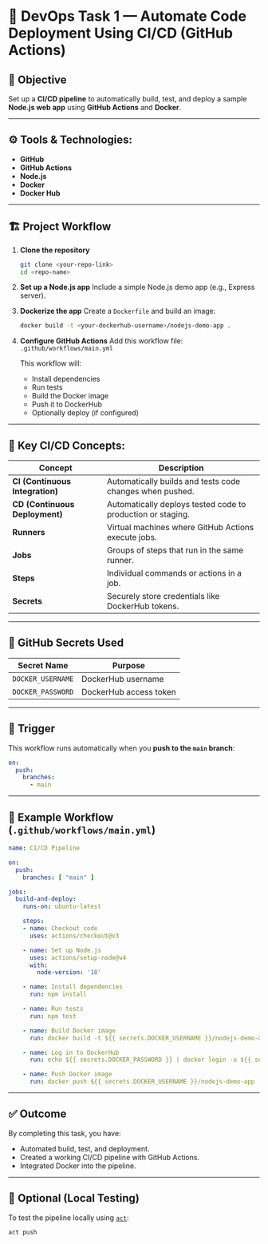 # 🚀 DevOps Task 1 — Automate Code Deployment Using CI/CD (GitHub Actions)




## 🧩 Objective
Set up a **CI/CD pipeline** to automatically build, test, and deploy a sample **Node.js web app** using **GitHub Actions** and **Docker**.


---


## ⚙️ Tools & Technologies:
- **GitHub**
- **GitHub Actions**
- **Node.js**
- **Docker**
- **Docker Hub**

---

## 🏗️ Project Workflow

1. **Clone the repository**
   ```bash
   git clone <your-repo-link>
   cd <repo-name>
   ```

2. **Set up a Node.js app**
   Include a simple Node.js demo app (e.g., Express server).

3. **Dockerize the app**
   Create a `Dockerfile` and build an image:
   ```bash
   docker build -t <your-dockerhub-username>/nodejs-demo-app .
   ```

4. **Configure GitHub Actions**
   Add this workflow file:  
   `.github/workflows/main.yml`

   This workflow will:
   - Install dependencies  
   - Run tests  
   - Build the Docker image  
   - Push it to DockerHub  
   - Optionally deploy (if configured)

---

## 🧠 Key CI/CD Concepts:

| Concept | Description |
|----------|--------------|
| **CI (Continuous Integration)** | Automatically builds and tests code changes when pushed. |
| **CD (Continuous Deployment)** | Automatically deploys tested code to production or staging. |
| **Runners** | Virtual machines where GitHub Actions execute jobs. |
| **Jobs** | Groups of steps that run in the same runner. |
| **Steps** | Individual commands or actions in a job. |
| **Secrets** | Securely store credentials like DockerHub tokens. |

---

## 🔐 GitHub Secrets Used

| Secret Name | Purpose |
|--------------|----------|
| `DOCKER_USERNAME` | DockerHub username |
| `DOCKER_PASSWORD` | DockerHub access token |

---

## 🧪 Trigger
This workflow runs automatically when you **push to the `main` branch**:
```yaml
on:
  push:
    branches:
      - main
```

---

## 🧾 Example Workflow (`.github/workflows/main.yml`)
```yaml
name: CI/CD Pipeline

on:
  push:
    branches: [ "main" ]

jobs:
  build-and-deploy:
    runs-on: ubuntu-latest

    steps:
    - name: Checkout code
      uses: actions/checkout@v3

    - name: Set up Node.js
      uses: actions/setup-node@v4
      with:
        node-version: '18'

    - name: Install dependencies
      run: npm install

    - name: Run tests
      run: npm test

    - name: Build Docker image
      run: docker build -t ${{ secrets.DOCKER_USERNAME }}/nodejs-demo-app .

    - name: Log in to DockerHub
      run: echo ${{ secrets.DOCKER_PASSWORD }} | docker login -u ${{ secrets.DOCKER_USERNAME }} --password-stdin

    - name: Push Docker image
      run: docker push ${{ secrets.DOCKER_USERNAME }}/nodejs-demo-app
```

---

## ✅ Outcome
By completing this task, you have:
- Automated build, test, and deployment.
- Created a working CI/CD pipeline with GitHub Actions.
- Integrated Docker into the pipeline.

---


## 🧰 Optional (Local Testing)
To test the pipeline locally using [`act`](https://github.com/nektos/act):
```bash
act push
```
